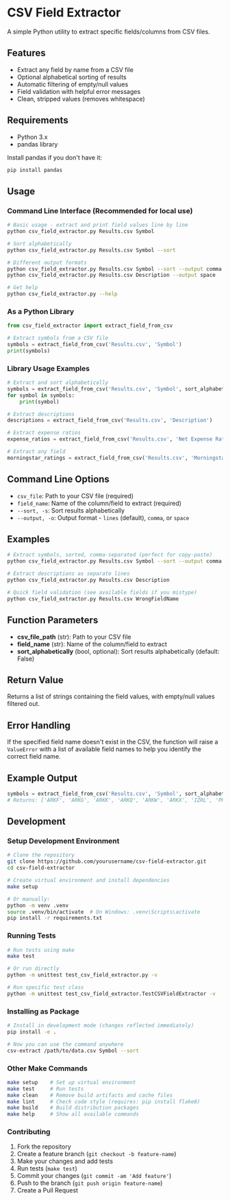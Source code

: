 # CSV Field Extractor

A simple Python utility to extract specific fields/columns from CSV files.

## Features

- Extract any field by name from a CSV file
- Optional alphabetical sorting of results
- Automatic filtering of empty/null values
- Field validation with helpful error messages
- Clean, stripped values (removes whitespace)

## Requirements

- Python 3.x
- pandas library

Install pandas if you don't have it:
```bash
pip install pandas
```

## Usage

### Command Line Interface (Recommended for local use)

```bash
# Basic usage - extract and print field values line by line
python csv_field_extractor.py Results.csv Symbol

# Sort alphabetically
python csv_field_extractor.py Results.csv Symbol --sort

# Different output formats
python csv_field_extractor.py Results.csv Symbol --sort --output comma
python csv_field_extractor.py Results.csv Description --output space

# Get help
python csv_field_extractor.py --help
```

### As a Python Library

```python
from csv_field_extractor import extract_field_from_csv

# Extract symbols from a CSV file
symbols = extract_field_from_csv('Results.csv', 'Symbol')
print(symbols)
```

### Library Usage Examples

```python
# Extract and sort alphabetically
symbols = extract_field_from_csv('Results.csv', 'Symbol', sort_alphabetically=True)
for symbol in symbols:
    print(symbol)
```

```python
# Extract descriptions
descriptions = extract_field_from_csv('Results.csv', 'Description')

# Extract expense ratios
expense_ratios = extract_field_from_csv('Results.csv', 'Net Expense Ratio')

# Extract any field
morningstar_ratings = extract_field_from_csv('Results.csv', 'Morningstar Overall')
```

## Command Line Options

- `csv_file`: Path to your CSV file (required)
- `field_name`: Name of the column/field to extract (required)  
- `--sort, -s`: Sort results alphabetically
- `--output, -o`: Output format - `lines` (default), `comma`, or `space`

## Examples

```bash
# Extract symbols, sorted, comma-separated (perfect for copy-paste)
python csv_field_extractor.py Results.csv Symbol --sort --output comma

# Extract descriptions as separate lines
python csv_field_extractor.py Results.csv Description

# Quick field validation (see available fields if you mistype)
python csv_field_extractor.py Results.csv WrongFieldName
```

## Function Parameters

- **csv_file_path** (str): Path to your CSV file
- **field_name** (str): Name of the column/field to extract
- **sort_alphabetically** (bool, optional): Sort results alphabetically (default: False)

## Return Value

Returns a list of strings containing the field values, with empty/null values filtered out.

## Error Handling

If the specified field name doesn't exist in the CSV, the function will raise a `ValueError` with a list of available field names to help you identify the correct field name.

## Example Output

```python
symbols = extract_field_from_csv('Results.csv', 'Symbol', sort_alphabetically=True)
# Returns: ['ARKF', 'ARKG', 'ARKK', 'ARKQ', 'ARKW', 'ARKX', 'IZRL', 'PRNT']
```

## Development

### Setup Development Environment

```bash
# Clone the repository
git clone https://github.com/yourusername/csv-field-extractor.git
cd csv-field-extractor

# Create virtual environment and install dependencies
make setup

# Or manually:
python -m venv .venv
source .venv/bin/activate  # On Windows: .venv\Scripts\activate
pip install -r requirements.txt
```

### Running Tests

```bash
# Run tests using make
make test

# Or run directly
python -m unittest test_csv_field_extractor.py -v

# Run specific test class
python -m unittest test_csv_field_extractor.TestCSVFieldExtractor -v
```

### Installing as Package

```bash
# Install in development mode (changes reflected immediately)
pip install -e .

# Now you can use the command anywhere
csv-extract /path/to/data.csv Symbol --sort
```

### Other Make Commands

```bash
make setup    # Set up virtual environment
make test     # Run tests
make clean    # Remove build artifacts and cache files
make lint     # Check code style (requires: pip install flake8)
make build    # Build distribution packages
make help     # Show all available commands
```

### Contributing

1. Fork the repository
2. Create a feature branch (`git checkout -b feature-name`)
3. Make your changes and add tests
4. Run tests (`make test`)
5. Commit your changes (`git commit -am 'Add feature'`)
6. Push to the branch (`git push origin feature-name`)
7. Create a Pull Request